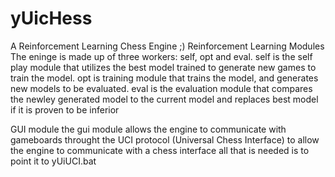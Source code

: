 # yUicHess
A Reinforcement Learning Chess Engine ;)
Reinforcement Learning Modules
  The eninge is made up of three workers: self, opt and eval.
    self is the self play module that utilizes the best model trained to generate new games to train the model.
    opt is training module that trains the model, and generates new models to be evaluated.
    eval is the evaluation module that compares the newley generated model to the current model and replaces best model if it is proven to be inferior

GUI module
	the gui module allows the engine to communicate with gameboards throught the UCI protocol (Universal Chess Interface)
	to allow the engine to communicate with a chess interface all that is needed is to point it to yUiUCI.bat

